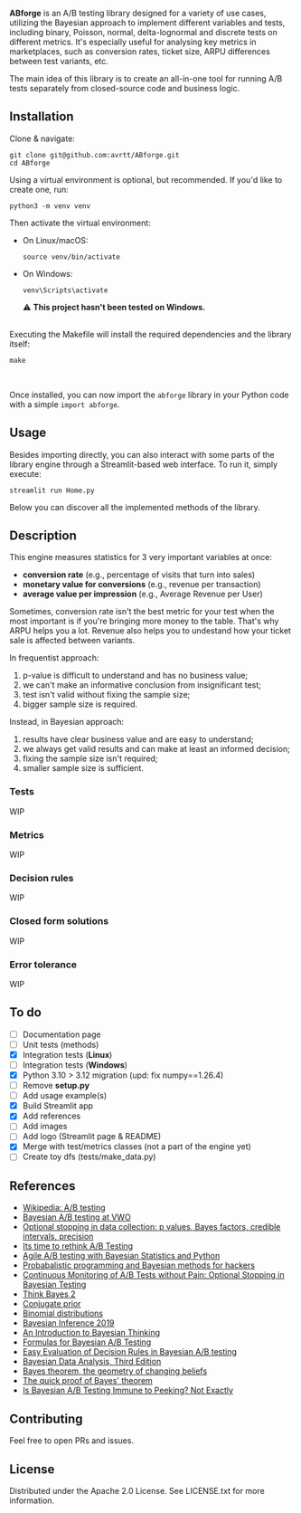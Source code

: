 **ABforge** is an A/B testing library designed for a variety of use cases, utilizing the Bayesian approach to implement different variables and tests, including binary, Poisson, normal, delta-lognormal and discrete tests on different metrics. It's especially useful for analysing key metrics in marketplaces, such as conversion rates, ticket size, ARPU differences between test variants, etc.

The main idea of this library is to create an all-in-one tool for running A/B tests separately from closed-source code and business logic.

## Installation

Clone & navigate:
```
git clone git@github.com:avrtt/ABforge.git
cd ABforge
```

Using a virtual environment is optional, but recommended. If you'd like to create one, run:
```
python3 -m venv venv
```

Then activate the virtual environment:
- On Linux/macOS:
    ```
    source venv/bin/activate
    ```
- On Windows:
    ```
    venv\Scripts\activate
    ```

    ⚠️ **This project hasn't been tested on Windows.**
     <br><br>

Executing the Makefile will install the required dependencies and the library itself:
```
make
```

<br>

Once installed, you can now import the `abforge` library in your Python code with a simple `import abforge`.

## Usage

Besides importing directly, you can also interact with some parts of the library engine through a Streamlit-based web interface. To run it, simply execute:
```
streamlit run Home.py
```

Below you can discover all the implemented methods of the library.

## Description

This engine measures statistics for 3 very important variables at once: 
- **conversion rate** (e.g., percentage of visits that turn into sales)
- **monetary value for conversions** (e.g., revenue per transaction) 
- **average value per impression** (e.g., Average Revenue per User)

Sometimes, conversion rate isn't the best metric for your test when the most important is if you're bringing more money to the table. That's why ARPU helps you a lot. Revenue also helps you to undestand how your ticket sale is affected between variants.

In frequentist approach:
1. p-value is difficult to understand and has no business value;
2. we can't make an informative conclusion from insignificant test;
3. test isn't valid without fixing the sample size;
4. bigger sample size is required.

Instead, in Bayesian approach:
1. results have clear business value and are easy to understand;
2. we always get valid results and can make at least an informed decision;
3. fixing the sample size isn't required;
4. smaller sample size is sufficient.

### Tests
WIP

### Metrics
WIP

### Decision rules
WIP

### Closed form solutions
WIP

### Error tolerance
WIP

## To do
- [ ] Documentation page
- [ ] Unit tests (methods)
- [x] Integration tests (**Linux**)
- [ ] Integration tests (**Windows**)
- [x] Python 3.10 > 3.12 migration (upd: fix numpy==1.26.4)
- [ ] Remove **setup.py**
- [ ] Add usage example(s)
- [x] Build Streamlit app
- [x] Add references
- [ ] Add images
- [ ] Add logo (Streamlit page & README)
- [x] Merge with test/metrics classes (not a part of the engine yet) 
- [ ] Create toy dfs (tests/make_data.py)

## References
- [Wikipedia: A/B testing](https://en.wikipedia.org/wiki/A/B_testing)
- [Bayesian A/B testing at VWO](https://vwo.com/downloads/VWO_SmartStats_technical_whitepaper.pdf)
- [Optional stopping in data collection: p values, Bayes factors, credible intervals, precision](
  http://doingbayesiandataanalysis.blogspot.com/2013/11/optional-stopping-in-data-collection-p.html)
- [Its time to rethink A/B Testing](https://www.gamedeveloper.com/business/it-s-time-to-re-think-a-b-testing)
- [Agile A/B testing with Bayesian Statistics and Python](https://web.archive.org/web/20150419163005/http://www.bayesianwitch.com/blog/2014/bayesian_ab_test.html)
- [Probabalistic programming and Bayesian methods for hackers](https://nbviewer.org/github/CamDavidsonPilon/Probabilistic-Programming-and-Bayesian-Methods-for-Hackers/tree/master/)
- [Continuous Monitoring of A/B Tests without Pain: Optional Stopping in Bayesian Testing](https://arxiv.org/pdf/1602.05549.pdf)
- [Think Bayes 2](https://allendowney.github.io/ThinkBayes2/index.html)
- [Conjugate prior](https://en.wikipedia.org/wiki/Conjugate_prior)
- [Binomial distributions](https://www.youtube.com/watch?v=8idr1WZ1A7Q)
- [Bayesian Inference 2019](https://vioshyvo.github.io/Bayesian_inference/index.html)
- [An Introduction to Bayesian Thinking](https://statswithr.github.io/book/)
- [Formulas for Bayesian A/B Testing](https://www.evanmiller.org/bayesian-ab-testing.html)
- [Easy Evaluation of Decision Rules in Bayesian A/B testing](https://www.chrisstucchio.com/blog/2014/bayesian_ab_decision_rule.html)
- [Bayesian Data Analysis, Third Edition](http://www.stat.columbia.edu/~gelman/book/BDA3.pdf)
- [Bayes theorem, the geometry of changing beliefs](https://www.youtube.com/watch?v=HZGCoVF3YvM)
- [The quick proof of Bayes' theorem](https://www.youtube.com/watch?v=U_85TaXbeIo)
- [Is Bayesian A/B Testing Immune to Peeking? Not Exactly](http://varianceexplained.org/r/bayesian-ab-testing/)


## Contributing
Feel free to open PRs and issues.

## License
Distributed under the Apache 2.0 License. See LICENSE.txt for more information.

